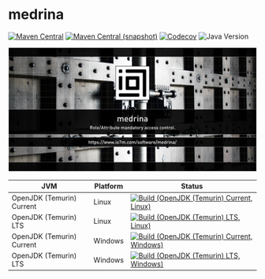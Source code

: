 medrina
===

[![Maven Central](https://img.shields.io/maven-central/v/com.io7m.medrina/com.io7m.medrina.svg?style=flat-square)](http://search.maven.org/#search%7Cga%7C1%7Cg%3A%22com.io7m.medrina%22)
[![Maven Central (snapshot)](https://img.shields.io/nexus/s/com.io7m.medrina/com.io7m.medrina?server=https%3A%2F%2Fs01.oss.sonatype.org&style=flat-square)](https://s01.oss.sonatype.org/content/repositories/snapshots/com/io7m/medrina/)
[![Codecov](https://img.shields.io/codecov/c/github/io7m-com/medrina.svg?style=flat-square)](https://codecov.io/gh/io7m-com/medrina)
![Java Version](https://img.shields.io/badge/21-java?label=java&color=007fff)

![com.io7m.medrina](./src/site/resources/medrina.jpg?raw=true)

| JVM | Platform | Status |
|-----|----------|--------|
| OpenJDK (Temurin) Current | Linux | [![Build (OpenJDK (Temurin) Current, Linux)](https://img.shields.io/github/actions/workflow/status/io7m-com/medrina/main.linux.temurin.current.yml)](https://www.github.com/io7m-com/medrina/actions?query=workflow%3Amain.linux.temurin.current)|
| OpenJDK (Temurin) LTS | Linux | [![Build (OpenJDK (Temurin) LTS, Linux)](https://img.shields.io/github/actions/workflow/status/io7m-com/medrina/main.linux.temurin.lts.yml)](https://www.github.com/io7m-com/medrina/actions?query=workflow%3Amain.linux.temurin.lts)|
| OpenJDK (Temurin) Current | Windows | [![Build (OpenJDK (Temurin) Current, Windows)](https://img.shields.io/github/actions/workflow/status/io7m-com/medrina/main.windows.temurin.current.yml)](https://www.github.com/io7m-com/medrina/actions?query=workflow%3Amain.windows.temurin.current)|
| OpenJDK (Temurin) LTS | Windows | [![Build (OpenJDK (Temurin) LTS, Windows)](https://img.shields.io/github/actions/workflow/status/io7m-com/medrina/main.windows.temurin.lts.yml)](https://www.github.com/io7m-com/medrina/actions?query=workflow%3Amain.windows.temurin.lts)|
